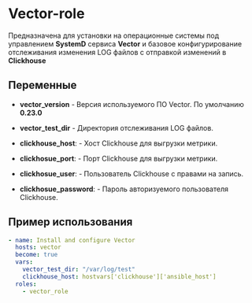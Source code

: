 Vector-role
=========

Предназначена для установки на операционные системы под управлением **SystemD** сервиса **Vector** и базовое конфигурирование отслеживания изменения LOG файлов с отправкой изменений в **Clickhouse**

Переменные
----------

- **vector_version** - Версия используемого ПО Vector. По умолчанию **0.23.0**

- **vector_test_dir** - Директория отслеживания LOG файлов.

- **clickhouse_host**: - Хост Clickhouse для выгрузки метрики.

- **clickhosue_port**: - Порт Clickhouse для выгрузки метрики.

- **clickhosue_user**: - Пользователь Clickhouse с правами на запись.

- **clickhosue_password**: - Пароль авторизуемого пользователя Clickhouse.


Пример использования
--------------------

```yaml
- name: Install and configure Vector
  hosts: vector
  become: true
  vars:
    vector_test_dir: "/var/log/test"
    clickhouse_host: hostvars['clickhouse']['ansible_host']
  roles:
    - vector_role
```
